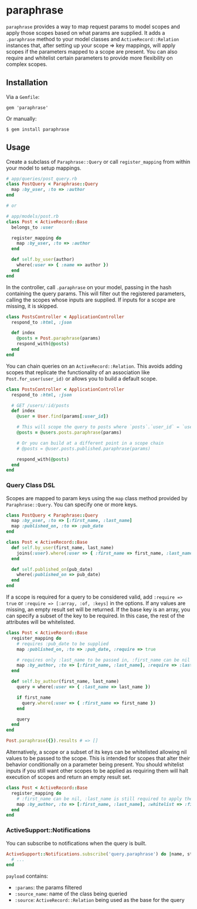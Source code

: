 # paraphrase

`paraphrase` provides a way to map request params to model scopes and apply
those scopes based on what params are supplied.  It adds a `.paraphrase` method
to your model classes and `ActiveRecord::Relation` instances that, after
setting up your scope => key mappings, will apply scopes if the parameters
mapped to a scope are present. You can also require and whitelist certain
parameters to provide more flexibility on complex scopes.

## Installation

Via a `Gemfile`:

```
gem 'paraphrase'
```

Or manually:

```
$ gem install paraphrase
```

## Usage

Create a subclass of `Paraphrase::Query` or call `register_mapping` from within
your model to setup mappings.

```ruby
# app/queries/post_query.rb
class PostQuery < Paraphrase::Query
  map :by_user, :to => :author
end

# or

# app/models/post.rb
class Post < ActiveRecord::Base
  belongs_to :user

  register_mapping do
    map :by_user, :to => :author
  end

  def self.by_user(author)
    where(:user => { :name => author })
  end
end
```

In the controller, call `.paraphrase` on your model, passing in the hash
containing the query params. This will filter out the registered parameters,
calling the scopes whose inputs are supplied. If inputs for a scope are
missing, it is skipped.

```ruby
class PostsController < ApplicationController
  respond_to :html, :json

  def index
    @posts = Post.paraphrase(params)
    respond_with(@posts)
  end
end
```

You can chain queries on an `ActiveRecord::Relation`. This avoids adding scopes
that replicate the functionality of an association like
`Post.for_user(user_id)` or allows you to build a default scope.

```ruby
class PostsController < ApplicationController
  respond_to :html, :json

  # GET /users/:id/posts
  def index
    @user = User.find(params[:user_id])

    # This will scope the query to posts where `posts`.`user_id` = `users`.`id`
    @posts = @users.posts.paraphrase(params)

    # Or you can build at a different point in a scope chain
    # @posts = @user.posts.published.paraphrase(params)

    respond_with(@posts)
  end
end
```

### Query Class DSL

Scopes are mapped to param keys using the `map` class method provided by
`Paraphrase::Query`.  You can specify one or more keys.

```ruby
class PostQuery < Paraphrase::Query
  map :by_user, :to => [:first_name, :last_name]
  map :published_on, :to => :pub_date
end

class Post < ActiveRecord::Base
  def self.by_user(first_name, last_name)
    joins(:user).where(:user => { :first_name => first_name, :last_name => last_name })
  end

  def self.published_on(pub_date)
    where(:published_on => pub_date)
  end
end
```

If a scope is required for a query to be considered valid, add `:require =>
true` or `:require => [:array, :of, :keys]` in the options. If any values are
missing, an empty result set will be returned. If the base key is an
array, you can specify a subset of the key to be required. In this case, the rest of the
attributes will be whitelisted.

```ruby
class Post < ActiveRecord::Base
  register_mapping do
    # requires :pub_date to be supplied
    map :published_on, :to => :pub_date, :require => true

    # requires only :last_name to be passed in, :first_name can be nil
    map :by_author, :to => [:first_name, :last_name], :require => :last_name
  end

  def self.by_author(first_name, last_name)
    query = where(:user => { :last_name => last_name })

    if first_name
      query.where(:user => { :first_name => first_name })
    end

    query
  end
end

Post.paraphrase({}).results # => []
```

Alternatively, a scope or a subset of its keys can be whitelisted allowing nil
values to be passed to the scope. This is intended for scopes that alter their
behavior conditionally on a parameter being present. You should whitelist
inputs if you still want other scopes to be applied as requiring them will halt
execution of scopes and return an empty result set.

```ruby
class Post < ActiveRecord::Base
  register_mapping do
    # :first_name can be nil, :last_name is still required to apply the scope
    map :by_author, :to => [:first_name, :last_name], :whitelist => :first_name
  end
end
```

### ActiveSupport::Notifications

You can subscribe to notifications when the query is built.

```ruby
ActiveSupport::Notifications.subscribe('query.paraphrase') do |name, start, end, id, payload|
  # ...
end
```

`payload` contains:

* `:params`: the params filtered
* `:source_name`: name of the class being queried
* `:source`: `ActiveRecord::Relation` being used as the base for the query
